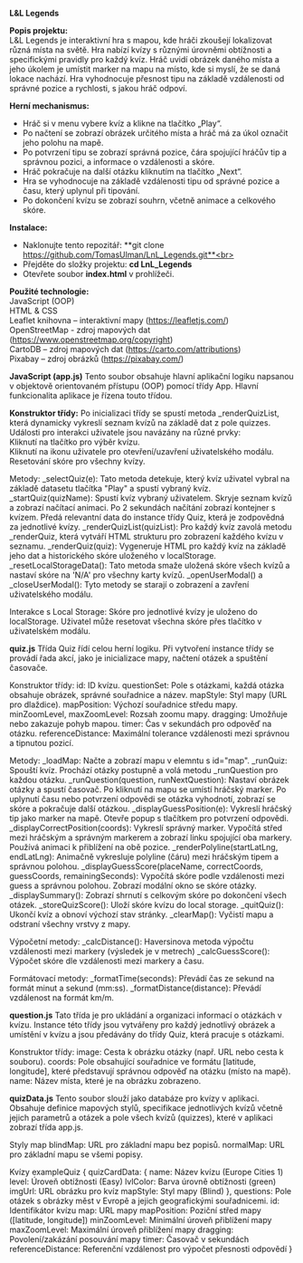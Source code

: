 **L&L Legends**

**Popis projektu:** <br>
L&L Legends je interaktivní hra s mapou, kde hráči zkoušejí lokalizovat různá místa na světě. Hra nabízí kvízy s různými úrovněmi obtížnosti a specifickými pravidly pro každý kvíz. Hráč uvidí obrázek daného místa a jeho úkolem je umístit marker na mapu na místo, kde si myslí, že se daná lokace nachází. Hra vyhodnocuje přesnost tipu na základě vzdálenosti od správné pozice a rychlosti, s jakou hráč odpoví.

**Herní mechanismus:** <br>
* Hráč si v menu vybere kvíz a klikne na tlačítko „Play“.
* Po načtení se zobrazí obrázek určitého místa a hráč má za úkol označit jeho polohu na mapě.
* Po potvrzení tipu se zobrazí správná pozice, čára spojující hráčův tip a správnou pozici, a informace o vzdálenosti a skóre.
* Hráč pokračuje na další otázku kliknutím na tlačítko „Next“.
* Hra se vyhodnocuje na základě vzdálenosti tipu od správné pozice a času, který uplynul při tipování.
* Po dokončení kvízu se zobrazí souhrn, včetně animace a celkového skóre.

**Instalace:** <br>
* Naklonujte tento repozitář: **git clone https://github.com/TomasUlman/LnL_Legends.git**<br>
* Přejděte do složky projektu: **cd LnL_Legends**<br>
* Otevřete soubor **index.html** v prohlížeči.<br>

**Použité technologie:** <br>
JavaScript (OOP)<br>
HTML & CSS<br>
Leaflet knihovna – interaktivní mapy (https://leafletjs.com/)<br>
OpenStreetMap - zdroj mapových dat (https://www.openstreetmap.org/copyright)<br>
CartoDB – zdroj mapových dat (https://carto.com/attributions)<br>
Pixabay – zdroj obrázků (https://pixabay.com/)<br>

**JavaScript (app.js)**
Tento soubor obsahuje hlavní aplikační logiku napsanou v objektově orientovaném přístupu (OOP) pomocí třídy App. Hlavní funkcionalita aplikace je řízena touto třídou.

**Konstruktor třídy:**
Po inicializaci třídy se spustí metoda _renderQuizList, která dynamicky vykreslí seznam kvízů na základě dat z pole quizzes.<br>
Události pro interakci uživatele jsou navázány na různé prvky:<br>
Kliknutí na tlačítko pro výběr kvízu.<br>
Kliknutí na ikonu uživatele pro otevření/uzavření uživatelského modálu.<br>
Resetování skóre pro všechny kvízy.<br>

Metody:
_selectQuiz(e): Tato metoda detekuje, který kvíz uživatel vybral na základě datasetu tlačítka "Play" a spustí vybraný kvíz.
_startQuiz(quizName): Spustí kvíz vybraný uživatelem. Skryje seznam kvízů a zobrazí načítací animaci. Po 2 sekundách načítání zobrazí kontejner s kvízem.
Předá relevantní data do instance třídy Quiz, která je zodpovědná za jednotlivé kvízy.
_renderQuizList(quizList): Pro každý kvíz zavolá metodu _renderQuiz, která vytváří HTML strukturu pro zobrazení každého kvízu v seznamu.
_renderQuiz(quiz): Vygeneruje HTML pro každý kvíz na základě jeho dat a historického skóre uloženého v localStorage.
_resetLocalStorageData(): Tato metoda smaže uložená skóre všech kvízů a nastaví skóre na 'N/A' pro všechny karty kvízů.
_openUserModal() a _closeUserModal(): Tyto metody se starají o zobrazení a zavření uživatelského modálu.

Interakce s Local Storage:
Skóre pro jednotlivé kvízy je uloženo do localStorage. Uživatel může resetovat všechna skóre přes tlačítko v uživatelském modálu.

**quiz.js**
Třída Quiz řídí celou herní logiku. Při vytvoření instance třídy se provádí řada akcí, jako je inicializace mapy, načtení otázek a spuštění časovače.

Konstruktor třídy:
id: ID kvízu.
questionSet: Pole s otázkami, každá otázka obsahuje obrázek, správné souřadnice a název.
mapStyle: Styl mapy (URL pro dlaždice).
mapPosition: Výchozí souřadnice středu mapy.
minZoomLevel, maxZoomLevel: Rozsah zoomu mapy.
dragging: Umožňuje nebo zakazuje pohyb mapou.
timer: Čas v sekundách pro odpověď na otázku.
referenceDistance: Maximální tolerance vzdálenosti mezi správnou a tipnutou pozicí.

Metody: 
_loadMap: Načte a zobrazí mapu v elemntu s id="map".
_runQuiz: Spouští kvíz. Prochází otázky postupně a volá metodu _runQuestion pro každou otázku.
_runQuestion(question, runNextQuestion): Nastaví obrázek otázky a spustí časovač. Po kliknutí na mapu se umístí hráčský marker. Po uplynutí času nebo potvrzení odpovědi se otázka vyhodnotí, zobrazí se skóre a pokračuje další otázkou.
_displayGuessPosition(e): Vykreslí hráčský tip jako marker na mapě. Otevře popup s tlačítkem pro potvrzení odpovědi.
_displayCorrectPosition(coords): Vykreslí správný marker. Vypočítá střed mezi hráčským a správným markerem a zobrazí linku spojující oba markery. Používá animaci k přiblížení na obě pozice.
_renderPolyline(startLatLng, endLatLng): Animačně vykresluje polyline (čáru) mezi hráčským tipem a správnou polohou.
_displayGuessScore(placeName, correctCoords, guessCoords, remainingSeconds): Vypočítá skóre podle vzdálenosti mezi guess a správnou polohou. Zobrazí modální okno se skóre otázky.
_displaySummary(): Zobrazí shrnutí s celkovým skóre po dokončení všech otázek.
_storeQuizScore(): Uloží skóre kvízu do local storage. 
_quitQuiz(): Ukončí kvíz a obnoví výchozí stav stránky.
_clearMap(): Vyčistí mapu a odstraní všechny vrstvy z mapy.

Výpočetní metody: 
_calcDistance(): Haversinova metoda výpočtu vzdálenosti mezi markery (výsledek je v metrech)
_calcGuessScore(): Výpočet skóre dle vzdálenosti mezi markery a času. 

Formátovací metody:
_formatTime(seconds): Převádí čas ze sekund na formát minut a sekund (mm:ss).
_formatDistance(distance): Převádí vzdálenost na formát km/m.

**question.js**
Tato třída je pro ukládání a organizaci informací o otázkách v kvízu. Instance této třídy jsou vytvářeny pro každý jednotlivý obrázek a umístění v kvízu a jsou předávány do třídy Quiz, která pracuje s otázkami.

Konstruktor třídy:
image: Cesta k obrázku otázky (např. URL nebo cesta k souboru).
coords: Pole obsahující souřadnice ve formátu [latitude, longitude], které představují správnou odpověď na otázku (místo na mapě).
name: Název místa, které je na obrázku zobrazeno. 

**quizData.js**
Tento soubor slouží jako databáze pro kvízy v aplikaci. Obsahuje definice mapových stylů, specifikace jednotlivých kvízů včetně jejich parametrů a otázek a pole všech kvízů (quizzes), které v aplikaci zobrazí třída app.js.

Styly map
blindMap: URL pro základní mapu bez popisů.
normalMap: URL pro základní mapu se všemi popisy.

Kvízy
exampleQuiz {
  quizCardData: {
    name: Název kvízu (Europe Cities 1)
    level: Úroveň obtížnosti (Easy)
    lvlColor: Barva úrovně obtížnosti (green)
    imgUrl: URL obrázku pro kvíz
    mapStyle: Styl mapy (Blind)
},
  questions: Pole otázek s obrázky měst v Evropě a jejich geografickými souřadnicemi.
  id: Identifikátor kvízu
  map: URL mapy
  mapPosition: Poziční střed mapy ([latitude, longitude])
  minZoomLevel: Minimální úroveň přiblížení mapy
  maxZoomLevel: Maximální úroveň přiblížení mapy
  dragging: Povolení/zakázání posouvání mapy
  timer: Časovač v sekundách
  referenceDistance: Referenční vzdálenost pro výpočet přesnosti odpovědí
}
